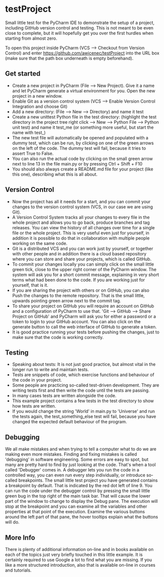 # testProject
Small little test for the PyCharm IDE to demonstrate the setup of a project, including GitHub version control and testing.
This is not meant to be even close to complete, but it will hopefully get you over the first hurdles when starting from almost zero.

To open this project inside PyCharm (VCS --> Checkout from Version Control) and enter https://github.com/awicenec/testProject into the URL box (make sure that the path box underneath is empty beforehand).

## Get started
* Create a new project in PyCharm (File --> New Project). Give it a name and let PyCharm generate a virtual environment for you. Open the new project in a new window.
* Enable Git as a version control system (VCS --> Enable Version Control Integration and choose Git)
* Add a new directory: (File --> New --> Directory) and name it test
* Create a new unittest Python file in the test directory: (highlight the test directory in the project tree right click --> New --> Python File --> Python unit test) and name it test_me (or something more useful, but start the name with test_)
* The new test file will automatically be opened and populated with a dummy test, which can be run, by clicking on one of the green arrows on the left of the code. The dummy test will fail, because it tries to assert True to False.
* You can also run the actual code by clicking on the small green arrow next to line 13 in the file main.py or by pressing Ctrl + Shift + F10
* You should also always create a README.md file for your project (like this one), describing what this is all about.

## Version Control
* Now the project has all it needs for a start, and you can commit your changes to the version control system (VCS, in our case we are using Git).
* A Version Control System tracks all your changes to every file in the whole project and allows you to go back, produce branches and tag releases. You can view the history of all changes over time for a single file or the whole project. This is very useful even just for yourself, in addition it is possible to do that in collaboration with multiple people working on the same code.
* Git is a distributed VCS and you can work just by yourself, or together with other people and in addition there is a cloud based repository where you can store and share your projects, which is called GitHub.
* To commit your changes locally you can simply click on the small little green tick, close to the upper right corner of the PyCharm window. The system will ask you for a short commit message, explaining in very short terms what had been done to the code. If you are working just for yourself, that is it. 
* If you are sharing the project with others or on GitHub, you can also Push the changes to the remote repository. That is the small little, upwards pointing green arrow next to the commit tag.
* To share your project on GitHub you will require an account on GitHub and a configuration of PyCharm to use that. 'Git --> GitHub --> Share Project on GitHub' and PyCharm will ask you for either a password or a token to login to your GitHub account. 
You can also click on the generate button to call the web interface of GitHub to generate a token.
* It is good practice running your tests before pushing the changes, just to make sure that the code is working correctly.

## Testing
* Speaking about tests: It is not just good practice, but almost vital in the longer run to write and maintain tests. 
* Tests are snippets of code, which exercise functions and behaviour of the code in your project. 
* Some people are practicing so-called test-driven development. They are writing tests first and then write the code until the tests are passing. 
* In many cases tests are written alongside the code.
* This example project contains a few tests in the test directory to show how tests are written.
* If you would change the string 'World' in main.py to 'Universe' and run the tests again, the test_something_else test will fail, because you have changed the expected default behaviour of the program.

## Debugging
We all make mistakes and when trying to tell a computer what to do we are making even more mistakes. Finding and fixing mistakes is called 'debugging' in software engineering. Some errors are easy to spot, but many are pretty hard to find by just looking at the code. That's when a tool called 'Debugger' comes in. A debugger lets you run the code in a controlled way, you can even run every step individually, or introduce so-called breakpoints.
The small little test project you have generated contains a breakpoint by default. That is indicated by the red dot left of line 9. You can run the code under the debugger control by pressing the small little green bug in the top right of the main task bar.
That will cause the lower part of the window to change to display the Debug pane. The execution will stop at the breakpoint and you can examine all the variables and other properties at that point of the execution. Examine the various buttons around the left part of that pane, the hover
tooltips explain what the buttons will do. 

## More Info
There is plenty of additional information on-line and in books available on each of the topics just very briefly touched in this little example. It is certainly required to use Google a lot to find what you are missing. If you like a more structured introduction, also that is available on-line in courses and tutorials.

